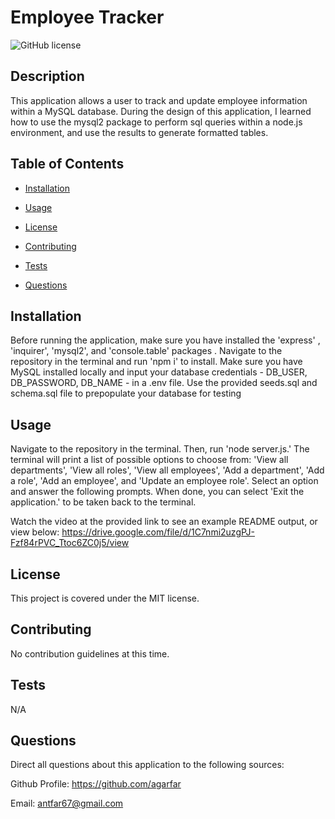 # Employee Tracker
![GitHub license](https://img.shields.io/badge/license-MIT-blue.svg)

## Description

This application allows a user to track and update employee information within a MySQL database. During the design of this application, I learned how to use the mysql2 package to perform sql queries within a node.js environment, and use the results to generate formatted tables. 

## Table of Contents 

- [Installation](#installation)

- [Usage](#usage)

- [License](#license)

- [Contributing](#contributing)

- [Tests](#tests)

- [Questions](#questions)

## Installation

Before running the application, make sure you have installed the 'express' , 'inquirer', 'mysql2', and 'console.table' packages . Navigate to the repository in the terminal and run 'npm i' to install. Make sure you have MySQL installed locally and input your database credentials - DB_USER, DB_PASSWORD, DB_NAME - in a .env file. Use the provided seeds.sql and schema.sql file to prepopulate your database for testing

## Usage

Navigate to the repository in the terminal. Then, run 'node server.js.' The terminal will print a list of possible options to choose from: 'View all departments', 'View all roles', 'View all employees', 'Add a department', 'Add a role', 'Add an employee', and 'Update an employee role'. Select an option and answer the following prompts. When done, you can select 'Exit the application.' to be taken back to the terminal. 

Watch the video at the provided link to see an example README output, or view below: https://drive.google.com/file/d/1C7nmi2uzgPJ-Fzf84rPVC_Ttoc6ZC0j5/view



## License

This project is covered under the MIT license.

## Contributing

No contribution guidelines at this time.

## Tests

N/A

## Questions

Direct all questions about this application to the following sources:

Github Profile: https://github.com/agarfar

Email: antfar67@gmail.com
